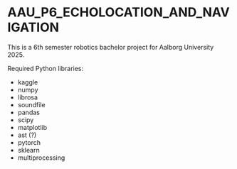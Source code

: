 # AAU_P6_ECHOLOCATION_AND_NAVIGATION
This is a 6th semester robotics bachelor project for Aalborg University 2025.

Required Python libraries:
- kaggle
- numpy
- librosa
- soundfile
- pandas
- scipy
- matplotlib
- ast (?)
- pytorch
- sklearn
- multiprocessing
